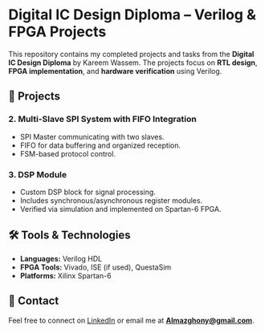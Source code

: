 # Digital IC Design Diploma – Verilog & FPGA Projects

This repository contains my completed projects and tasks from the **Digital IC Design Diploma** by Kareem Wassem. The projects focus on **RTL design**, **FPGA implementation**, and **hardware verification** using Verilog.

## 📌 Projects

### 2. Multi-Slave SPI System with FIFO Integration
- SPI Master communicating with two slaves.
- FIFO for data buffering and organized reception.
- FSM-based protocol control.

### 3. DSP Module
- Custom DSP block for signal processing.
- Includes synchronous/asynchronous register modules.
- Verified via simulation and implemented on Spartan-6 FPGA.

## 🛠 Tools & Technologies
- **Languages:** Verilog HDL
- **FPGA Tools:** Vivado, ISE (if used), QuestaSim
- **Platforms:** Xilinx Spartan-6

## 📧 Contact
Feel free to connect on [LinkedIn](https://www.linkedin.com/in/yousef-ahmed-971a60361) or email me at **Almazghony@gmail.com**.
